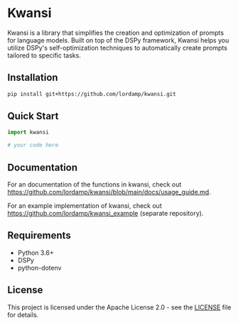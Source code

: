 # Kwansi

Kwansi is a library that simplifies the creation and optimization of prompts for language models. Built on top of the DSPy framework, Kwansi helps you utilize DSPy's self-optimization techniques to automatically create prompts tailored to specific tasks.

## Installation

```bash
pip install git+https://github.com/lordamp/kwansi.git
```

## Quick Start

```python
import kwansi

# your code here
```

## Documentation

For an documentation of the functions in kwansi, check out https://github.com/lordamp/kwansi/blob/main/docs/usage_guide.md.

For an example implementation of kwansi, check out https://github.com/lordamp/kwansi_example (separate repository).

## Requirements

- Python 3.6+
- DSPy
- python-dotenv

## License

This project is licensed under the Apache License 2.0 - see the [LICENSE](LICENSE) file for details.

